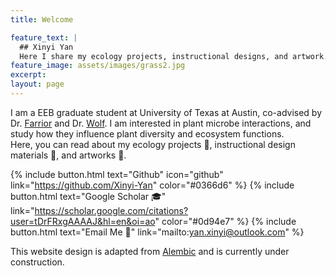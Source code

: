 ```yaml
---
title: Welcome

feature_text: |
  ## Xinyi Yan
  Here I share my ecology projects, instructional designs, and artwork.
feature_image: assets/images/grass2.jpg
excerpt: 
layout: page
---
```


I am a EEB graduate student at University of Texas at Austin, co-advised by Dr. [Farrior](https://sites.cns.utexas.edu/cfarrior) and Dr. [Wolf](https://ameliawolf.weebly.com/). I am interested in plant microbe interactions, and study how they influence plant diversity and ecosystem functions. <br>
Here, you can read about my ecology projects 🌲, instructional design materials 📝, and artworks 🎨.  

{% include button.html text="Github" icon="github" link="https://github.com/Xinyi-Yan" color="#0366d6" %} {% include button.html text="Google Scholar 🎓" link="https://scholar.google.com/citations?user=tDrFRxgAAAAJ&hl=en&oi=ao" color="#0d94e7" %} {% include button.html text="Email Me 📧" link="mailto:yan.xinyi@outlook.com" %} 

This website design is adapted from [Alembic](https://alembic.darn.es/) and is currently under construction. 
